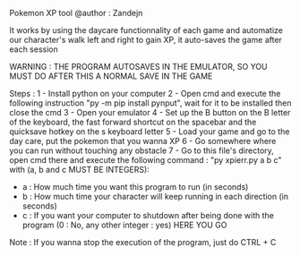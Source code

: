 Pokemon XP tool
@author : Zandejn

It works by using the daycare functionnality of each game and automatize our character's walk left and right
to gain XP, it auto-saves the game after each session

WARNING :
THE PROGRAM AUTOSAVES IN THE EMULATOR, SO YOU MUST DO AFTER THIS A NORMAL SAVE IN THE GAME

Steps :
1 - Install python on your computer
2 - Open cmd and execute the following instruction "py -m pip install pynput", wait for it to be installed
then close the cmd
3 - Open your emulator
4 - Set up the B button on the B letter of the keyboard,
the fast forward shortcut on the spacebar and the quicksave hotkey on the s keyboard letter
5 - Load your game and go to the day care, put the pokemon that you wanna XP
6 - Go somewhere where you can run without touching any obstacle
7 - Go to this file's directory, open cmd there and execute the following command : 
"py xpierr.py a b c" with (a, b and c MUST BE INTEGERS):
   - a : How much time you want this program to run (in seconds)
   - b : How much time your character will keep running in each direction (in seconds)
   - c : If you want your computer to shutdown after being done with the program (0 : No, any other integer : yes)
HERE YOU GO 

Note : If you wanna stop the execution of the program, just do CTRL + C

